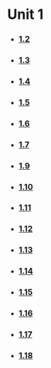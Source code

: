 # Unit 1
- ### [**1.2**](1.2)
- ### [**1.3**](1.3)
- ### [**1.4**](1.4)
- ### [**1.5**](1.5)
- ### [**1.6**](1.6)
- ### [**1.7**](1.7)
- ### [**1.9**](1.9)
- ### [**1.10**](1.10)
- ### [**1.11**](1.11)
- ### [**1.12**](1.12)
- ### [**1.13**](1.13)
- ### [**1.14**](1.14.)
- ### [**1.15**](1.15)
- ### [**1.16**](1.16)
- ### [**1.17**](1.17)
- ### [**1.18**](1.18)
  
